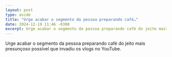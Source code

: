 ```yaml
---
layout: post
type: aside
title: "Urge acabar o segmento da pessoa preparando café…"
date: 2024-12-19 11:46 -0300
excerpt: Urge acabar o segmento da pessoa preparando café do jeito mais presunçoso possível que invadiu os vlogs no YouTube.
---
```

Urge acabar o segmento da pessoa preparando café do jeito mais presunçoso possível que invadiu os vlogs no YouTube.